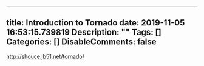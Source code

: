 
---
title: Introduction to Tornado
date: 2019-11-05 16:53:15.739819
Description: ""
Tags: []
Categories: []
DisableComments: false
---
<http://shouce.jb51.net/tornado/>  


